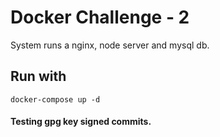 # Docker Challenge - 2

System runs a nginx, node server and mysql db.

## Run with
`docker-compose up -d`

#### Testing gpg key signed commits.